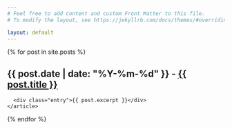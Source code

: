 ```yaml
---
# Feel free to add content and custom Front Matter to this file.
# To modify the layout, see https://jekyllrb.com/docs/themes/#overriding-theme-defaults

layout: default
---
```

<div class="posts">
  {% for post in site.posts %}
    <article class="post">
      <h2>{{ post.date | date: "%Y-%m-%d" }} - <a href="{{ site.baseurl }}{{ post.url }}">{{ post.title }}</a></h2>

      <div class="entry">{{ post.excerpt }}</div>
    </article>
  {% endfor %}
</div>
